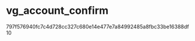 vg_account_confirm
==================
797f576940fc7c4d728cc327c680e14e477e7a84992485a8fbc33be16388df10
